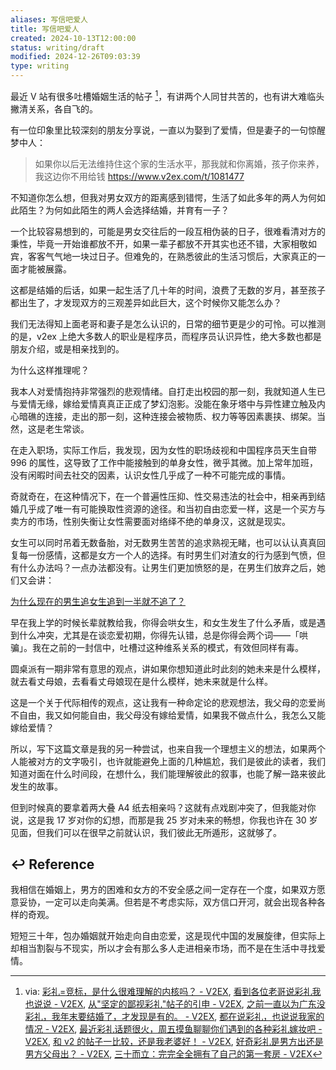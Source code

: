 ```yaml
---
aliases: 写信吧爱人
title: 写信吧爱人
created: 2024-10-13T12:00:00
status: writing/draft
modified: 2024-12-26T09:03:39
type: writing
---
```


最近 V 站有很多吐槽婚姻生活的帖子 [^v2ex-posts-marry]，有讲两个人同甘共苦的，也有讲大难临头撇清关系，各自飞的。

有一位印象里比较深刻的朋友分享说，一直以为娶到了爱情，但是妻子的一句惊醒梦中人：

> 如果你以后无法维持住这个家的生活水平，那我就和你离婚，孩子你来养，我这边你不用给钱
> https://www.v2ex.com/t/1081477

不知道你怎么想，但我对男女双方的距离感到错愕，生活了如此多年的两人为何如此陌生？为何如此陌生的两人会选择结婚，并育有一子？

一个比较容易想到的，可能是男女交往后的一段互相伪装的日子，很难看清对方的秉性，毕竟一开始谁都放不开，如果一辈子都放不开其实也还不错，大家相敬如宾，客客气气地一块过日子。但难免的，在熟悉彼此的生活习惯后，大家真正的一面才能被展露。

这都是结婚的后话，如果一起生活了几十年的时间，浪费了无数的岁月，甚至孩子都出生了，才发现双方的三观差异如此巨大，这个时候你又能怎么办？

我们无法得知上面老哥和妻子是怎么认识的，日常的细节更是少的可怜。可以推测的是，v2ex 上绝大多数人的职业是程序员，而程序员认识异性，绝大多数也都是朋友介绍，或是相亲找到的。

为什么这样推理呢？

我本人对爱情抱持非常强烈的悲观情绪。自打走出校园的那一刻，我就知道人生已与爱情无缘，嫁给爱情真真正正成了梦幻泡影。没能在象牙塔中与异性建立触及内心暗礁的连接，走出的那一刻，这种连接会被物质、权力等等因素裹挟、绑架。当然，这是老生常谈。

在走入职场，实际工作后，我发现，因为女性的职场歧视和中国程序员天生自带 996 的属性，这导致了工作中能接触到的单身女性，微乎其微。加上常年加班，没有闲暇时间去社交的因素，认识女性几乎成了一种不可能完成的事情。

奇就奇在，在这种情况下，在一个普遍性压抑、性交易违法的社会中，相亲再到结婚几乎成了唯一有可能换取性资源的途径。和当初自由恋爱一样，这是一个买方与卖方的市场，性别失衡让女性需要面对络绎不绝的单身汉，这就是现实。

女生可以同时吊着无数备胎，对无数男生苦苦的追求熟视无睹，也可以认认真真回复每一份感情，这都是女方一个人的选择。有时男生们对渣女的行为感到气愤，但有什么办法吗？一点办法都没有。让男生们更加愤怒的是，在男生们放弃之后，她们又会讲：

[为什么现在的男生追女生追到一半就不追了？](https://www.zhihu.com/question/294518380/answer/613750635)

早在我上学的时候长辈就教给我，你得会哄女生，和女生发生了什么矛盾，或是遇到什么冲突，尤其是在谈恋爱初期，你得先认错，总是你得会两个词——「哄骗」。我在之前的一封信中，吐槽过这种维系关系的模式，有效但同样有毒。

圆桌派有一期非常有意思的观点，讲如果你想知道此时此刻的她未来是什么模样，就去看丈母娘，去看看丈母娘现在是什么模样，她未来就是什么样。

这是一个关于代际相传的观点，这让我有一种命定论的悲观想法，我父母的恋爱尚不自由，我又如何能自由，我父母没有嫁给爱情，如果我不做点什么，我怎么又能嫁给爱情？

所以，写下这篇文章是我的另一种尝试，也来自我一个理想主义的想法，如果两个人能被对方的文字吸引，也许就能避免上面的几种尴尬，我们是彼此的读者，我们知道对面在什么时间段，在想什么，我们能理解彼此的叙事，也能了解一路来彼此发生的故事。

但到时候真的要拿着两大叠 A4 纸去相亲吗？这就有点戏剧冲突了，但我能对你说，这是我 17 岁对你的幻想，而那是我 25 岁对未来的畅想，你我也许在 30 岁见面，但我们可以在很早之前就认识，我们彼此无所遁形，这就够了。

## ↩ Reference

我相信在婚姻上，男方的困难和女方的不安全感之间一定存在一个度，如果双方愿意妥协，一定可以走向美满。但若是不考虑实际，双方信口开河，就会出现各种各样的奇观。

短短三十年，包办婚姻就开始走向自由恋爱，这是现代中国的发展旋律，但实际上却相当割裂与不现实，所以才会有那么多人走进相亲市场，而不是在生活中寻找爱情。

[^v2ex-posts-marry]: via: [彩礼=竞标，是什么很难理解的内核吗？ - V2EX](https://www.v2ex.com/t/1081117), [看到各位老哥说彩礼我也说说 - V2EX](https://www.v2ex.com/t/1081225), [从"坚定的鄙视彩礼"帖子的引申 - V2EX](https://www.v2ex.com/t/1081284), [之前一直以为广东没彩礼，我年末要结婚了，才发现是有的。 - V2EX](https://www.v2ex.com/t/1081424), [都在说彩礼，也说说我家的情况 - V2EX](https://www.v2ex.com/t/1081528), [最近彩礼话题很火，周五摸鱼聊聊你们遇到的各种彩礼嫁妆吧 - V2EX](https://www.v2ex.com/t/1081532), [和 v2 的帖子一比较，还是我老婆好！ - V2EX](https://www.v2ex.com/t/1081538), [好奇彩礼是男方出还是男方父母出？ - V2EX](https://www.v2ex.com/t/1081580), [三十而立：完完全全拥有了自己的第一套房 - V2EX](https://www.v2ex.com/t/1081814)
